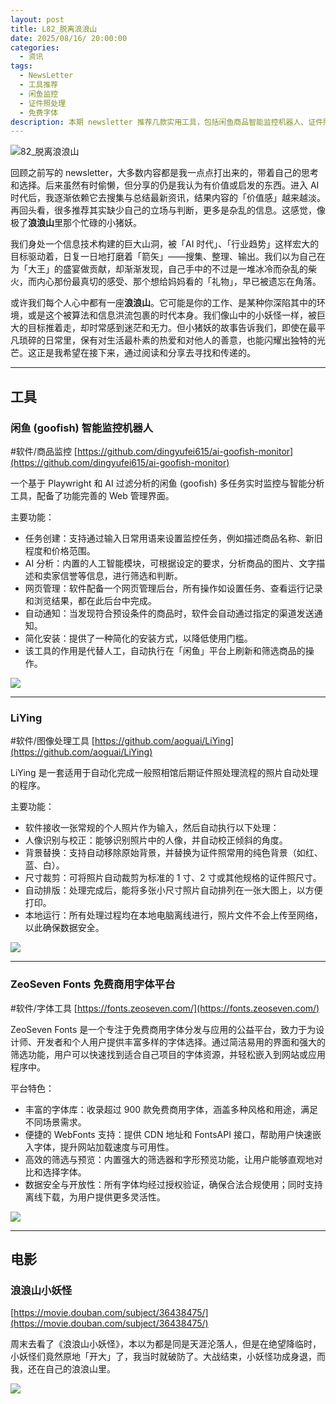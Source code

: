 ```yaml
---
layout: post
title: L82_脱离浪浪山
date: 2025/08/16/ 20:00:00
categories:
  - 资讯
tags:
  - NewsLetter
  - 工具推荐
  - 闲鱼监控
  - 证件照处理
  - 免费字体
description: 本期 newsletter 推荐几款实用工具，包括闲鱼商品智能监控机器人、证件照自动处理程序 LiYing，以及 ZeoSeven Fonts 免费商用字体平台。同时分享电影《浪浪山小妖怪》带来的感动与思考，探讨在信息洪流中如何保持初心，寻找属于自己的那座「浪浪山」。
---
```

![82_脱离浪浪山](https://pics.naaln.com/2025-08-25-b3209dcf8ca84eae93d4995735f065c1.png-basicBlog)

回顾之前写的 newsletter，大多数内容都是我一点点打出来的，带着自己的思考和选择。后来虽然有时偷懒，但分享的仍是我认为有价值或启发的东西。进入 AI 时代后，我逐渐依赖它去搜集与总结最新资讯，结果内容的「价值感」越来越淡。再回头看，很多推荐其实缺少自己的立场与判断，更多是杂乱的信息。这感觉，像极了**浪浪山**里那个忙碌的小猪妖。

我们身处一个信息技术构建的巨大山洞，被「AI 时代」、「行业趋势」这样宏大的目标驱动着，日复一日地打磨着「箭矢」——搜集、整理、输出。我们以为自己在为「大王」的盛宴做贡献，却渐渐发现，自己手中的不过是一堆冰冷而杂乱的柴火，而内心那份最真切的感受、那个想给妈妈看的「礼物」，早已被遗忘在角落。

或许我们每个人心中都有一座**浪浪山**。它可能是你的工作、是某种你深陷其中的环境，或是这个被算法和信息洪流包裹的时代本身。我们像山中的小妖怪一样，被巨大的目标推着走，却时常感到迷茫和无力。但小猪妖的故事告诉我们，即使在最平凡琐碎的日常里，保有对生活最朴素的热爱和对他人的善意，也能闪耀出独特的光芒。这正是我希望在接下来，通过阅读和分享去寻找和传递的。

---

## 工具

### 闲鱼 (goofish) 智能监控机器人

#软件/商品监控
 [https://github.com/dingyufei615/ai-goofish-monitor](https://github.com/dingyufei615/ai-goofish-monitor)

一个基于 Playwright 和 AI 过滤分析的闲鱼 (goofish) 多任务实时监控与智能分析工具，配备了功能完善的 Web 管理界面。

主要功能：

- 任务创建：支持通过输入日常用语来设置监控任务，例如描述商品名称、新旧程度和价格范围。
- AI 分析：内置的人工智能模块，可根据设定的要求，分析商品的图片、文字描述和卖家信誉等信息，进行筛选和判断。
- 网页管理：软件配备一个网页管理后台，所有操作如设置任务、查看运行记录和浏览结果，都在此后台中完成。
- 自动通知：当发现符合预设条件的商品时，软件会自动通过指定的渠道发送通知。
- 简化安装：提供了一种简化的安装方式，以降低使用门槛。
- 该工具的作用是代替人工，自动执行在「闲鱼」平台上刷新和筛选商品的操作。

![](https://pics.naaln.com/202508191432154.png-basicBlog)

---

### LiYing

#软件/图像处理工具
[https://github.com/aoguai/LiYing](https://github.com/aoguai/LiYing)

LiYing 是一套适用于自动化完成一般照相馆后期证件照处理流程的照片自动处理的程序。

主要功能：

- 软件接收一张常规的个人照片作为输入，然后自动执行以下处理：
- 人像识别与校正：能够识别照片中的人像，并自动校正倾斜的角度。
- 背景替换：支持自动移除原始背景，并替换为证件照常用的纯色背景（如红、蓝、白）。
- 尺寸裁剪：可将照片自动裁剪为标准的 1 寸、2 寸或其他规格的证件照尺寸。
- 自动排版：处理完成后，能将多张小尺寸照片自动排列在一张大图上，以方便打印。
- 本地运行：所有处理过程均在本地电脑离线进行，照片文件不会上传至网络，以此确保数据安全。

![](https://pics.naaln.com/202508191448969.png-basicBlog)

---

### ZeoSeven Fonts 免费商用字体平台

#软件/字体工具
[https://fonts.zeoseven.com/](https://fonts.zeoseven.com/)

ZeoSeven Fonts 是一个专注于免费商用字体分发与应用的公益平台，致力于为设计师、开发者和个人用户提供丰富多样的字体选择。通过简洁易用的界面和强大的筛选功能，用户可以快速找到适合自己项目的字体资源，并轻松嵌入到网站或应用程序中。

平台特色：

- 丰富的字体库：收录超过 900 款免费商用字体，涵盖多种风格和用途，满足不同场景需求。
- 便捷的 WebFonts 支持：提供 CDN 地址和 FontsAPI 接口，帮助用户快速嵌入字体，提升网站加载速度与可用性。
- 高效的筛选与预览：内置强大的筛选器和字形预览功能，让用户能够直观地对比和选择字体。
- 数据安全与开放性：所有字体均经过授权验证，确保合法合规使用；同时支持离线下载，为用户提供更多灵活性。

![](https://pics.naaln.com/202508191920722.png-basicBlog)

---

## 电影

### 浪浪山小妖怪

[https://movie.douban.com/subject/36438475/](https://movie.douban.com/subject/36438475/)  

周末去看了《浪浪山小妖怪》，本以为都是同是天涯沦落人，但是在绝望降临时，小妖怪们竟然原地「开大」了，我当时就破防了。大战结束，小妖怪功成身退，而我，还在自己的浪浪山里。

![](https://pics.naaln.com/202508191910324.png-basicBlog)
